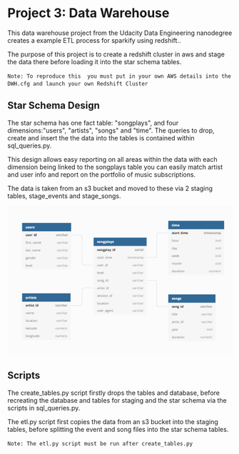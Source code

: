 # Project 3: Data Warehouse
 
This data warehouse project from the Udacity Data Engineering nanodegree creates a example ETL process for sparkify using redshift..

The purpose of this project is to  create a redshift cluster in aws and stage the data there before loading it into the star schema tables.

`Note: To reproduce this  you must put in your own AWS details into the DWH.cfg and launch your own Redshift Cluster`

## Star Schema Design
The star schema has one fact table: "songplays", and four dimensions:"users", "artists", "songs" and "time". The queries to drop, create and insert the the data into the tables is contained within sql_queries.py.

This design allows easy reporting on all areas within the data with each dimension being linked to the songplays table you can easily match artist and user info and report on the portfolio of music subscriptions. 

The data is taken from an s3 bucket and moved to these via 2 staging tables, stage_events and stage_songs. 


![StarSchema](images/db.png)


## Scripts
The  create_tables.py script firstly drops the tables and database, before recreating the database and tables for staging and the star schema via the scripts in sql_queries.py. 

The etl.py script first copies the data from an s3 bucket into the staging tables, before splitting the event and song files into the star schema tables.

`Note: The etl.py script must be run after create_tables.py`